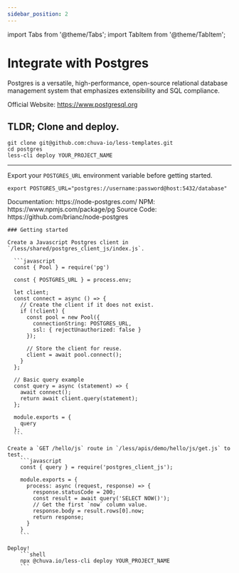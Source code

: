 ```yaml
---
sidebar_position: 2
---
```


import Tabs from '@theme/Tabs';
import TabItem from '@theme/TabItem';

# Integrate with Postgres

<Icon icon="logos:postgresql" height="100" />

Postgres is a versatile, high-performance, open-source relational database management system that emphasizes extensibility and SQL compliance.  

Official Website: https://www.postgresql.org  

## TLDR; Clone and deploy.
```shell
git clone git@github.com:chuva-io/less-templates.git
cd postgres
less-cli deploy YOUR_PROJECT_NAME
```

---

Export your `POSTGRES_URL` environment variable before getting started.
```shell
export POSTGRES_URL="postgres://username:password@host:5432/database"
```

<Tabs groupId="programming-language" queryString="programming-language">
  
  <TabItem value="nodejs" label="Node.js">
    Documentation: https://node-postgres.com/  
    NPM: https://www.npmjs.com/package/pg  
    Source Code: https://github.com/brianc/node-postgres  

    ### Getting started
    
    Create a Javascript Postgres client in `/less/shared/postgres_client_js/index.js`.
    
      ```javascript
      const { Pool } = require('pg')

      const { POSTGRES_URL } = process.env;

      let client;
      const connect = async () => {
        // Create the client if it does not exist.
        if (!client) {
          const pool = new Pool({
            connectionString: POSTGRES_URL,
            ssl: { rejectUnauthorized: false }
          });

          // Store the client for reuse.
          client = await pool.connect();
        }
      };

      // Basic query example
      const query = async (statement) => {
        await connect();
        return await client.query(statement);
      };

      module.exports = {
        query
      };
      ```

    Create a `GET /hello/js` route in `/less/apis/demo/hello/js/get.js` to test.
        ```javascript
        const { query } = require('postgres_client_js');

        module.exports = {
          process: async (request, response) => {
            response.statusCode = 200;
            const result = await query('SELECT NOW()');
            // Get the first `now` column value.
            response.body = result.rows[0].now;
            return response;
          }
        }
        ```

    Deploy!
        ```shell
        npx @chuva.io/less-cli deploy YOUR_PROJECT_NAME
        ```    
  </TabItem>
  
</Tabs>
